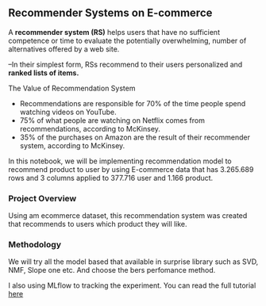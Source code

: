## **Recommender Systems on E-commerce**
A **recommender system (RS)** helps users that have no sufficient competence or time to evaluate the potentially overwhelming, number of alternatives offered by a web site.

–In their simplest form, RSs recommend to their users personalized and **ranked lists of items.**

The Value of Recommendation System

* Recommendations are responsible for 70% of the time people spend watching videos on YouTube.
* 75% of what people are watching on Netflix comes from recommendations, according to McKinsey.
* 35% of the purchases on Amazon are the result of their recommender system, according to McKinsey.

In this notebook, we will be implementing recommendation model to recommend product to user by using E-commerce data that has 3.265.689 rows and 3 columns applied to 377.716 user and 1.166 product. 

### Project Overview
Using am ecommerce dataset, this recommendation system was created that recommends to users which product they will like. 

### Methodology
We will try all the model based that available in surprise library such as SVD, NMF, Slope one etc. And choose the bers perfomance method.

I also using MLflow to tracking the experiment. You can read the full tutorial [here](https://medium.com/@luthfirdty/reproducible-data-science-experiment-using-mlflow-6f2f6e1baa8c) 
